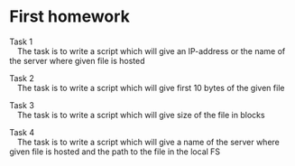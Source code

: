 # First homework

Task 1  
&emsp;The task is to write a script which will give an IP-address or the name of the server where given file is hosted

Task 2  
&emsp;The task is to write a script which will give first 10 bytes of the given file 

Task 3  
&emsp;The task is to write a script which will give size of the file in blocks

Task 4  
&emsp;The task is to write a script which will give a name of the server where given file is hosted and the path to the file in the local FS
